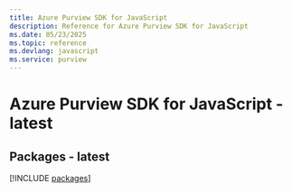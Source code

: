 ```yaml
---
title: Azure Purview SDK for JavaScript
description: Reference for Azure Purview SDK for JavaScript
ms.date: 05/23/2025
ms.topic: reference
ms.devlang: javascript
ms.service: purview
---
```

# Azure Purview SDK for JavaScript - latest
## Packages - latest
[!INCLUDE [packages](purview-index.md)]